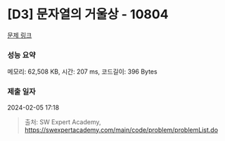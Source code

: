 # [D3] 문자열의 거울상 - 10804 

[문제 링크](https://swexpertacademy.com/main/code/problem/problemDetail.do?contestProbId=AXTC0x16D8EDFASe) 

### 성능 요약

메모리: 62,508 KB, 시간: 207 ms, 코드길이: 396 Bytes

### 제출 일자

2024-02-05 17:18



> 출처: SW Expert Academy, https://swexpertacademy.com/main/code/problem/problemList.do